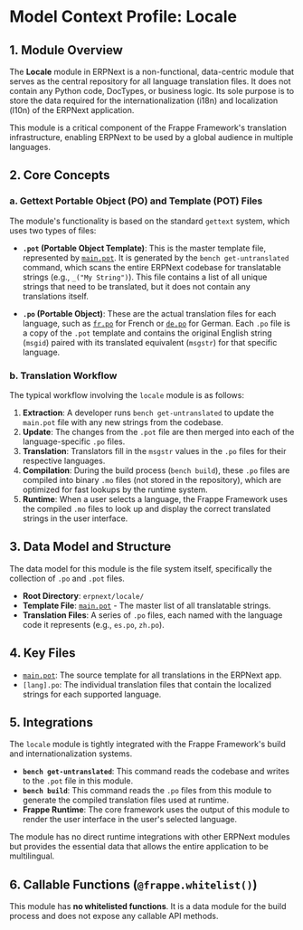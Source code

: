 # Model Context Profile: Locale

## 1. Module Overview

The **Locale** module in ERPNext is a non-functional, data-centric module that serves as the central repository for all language translation files. It does not contain any Python code, DocTypes, or business logic. Its sole purpose is to store the data required for the internationalization (i18n) and localization (l10n) of the ERPNext application.

This module is a critical component of the Frappe Framework's translation infrastructure, enabling ERPNext to be used by a global audience in multiple languages.

## 2. Core Concepts

### a. Gettext Portable Object (PO) and Template (POT) Files

The module's functionality is based on the standard `gettext` system, which uses two types of files:

-   **`.pot` (Portable Object Template)**: This is the master template file, represented by [`main.pot`](erpnext-develop/erpnext/locale/main.pot). It is generated by the `bench get-untranslated` command, which scans the entire ERPNext codebase for translatable strings (e.g., `_("My String")`). This file contains a list of all unique strings that need to be translated, but it does not contain any translations itself.

-   **`.po` (Portable Object)**: These are the actual translation files for each language, such as [`fr.po`](erpnext-develop/erpnext/locale/fr.po) for French or [`de.po`](erpnext-develop/erpnext/locale/de.po) for German. Each `.po` file is a copy of the `.pot` template and contains the original English string (`msgid`) paired with its translated equivalent (`msgstr`) for that specific language.

### b. Translation Workflow

The typical workflow involving the `locale` module is as follows:
1.  **Extraction**: A developer runs `bench get-untranslated` to update the `main.pot` file with any new strings from the codebase.
2.  **Update**: The changes from the `.pot` file are then merged into each of the language-specific `.po` files.
3.  **Translation**: Translators fill in the `msgstr` values in the `.po` files for their respective languages.
4.  **Compilation**: During the build process (`bench build`), these `.po` files are compiled into binary `.mo` files (not stored in the repository), which are optimized for fast lookups by the runtime system.
5.  **Runtime**: When a user selects a language, the Frappe Framework uses the compiled `.mo` files to look up and display the correct translated strings in the user interface.

## 3. Data Model and Structure

The data model for this module is the file system itself, specifically the collection of `.po` and `.pot` files.

-   **Root Directory**: `erpnext/locale/`
-   **Template File**: [`main.pot`](erpnext-develop/erpnext/locale/main.pot) - The master list of all translatable strings.
-   **Translation Files**: A series of `.po` files, each named with the language code it represents (e.g., `es.po`, `zh.po`).

## 4. Key Files

-   [`main.pot`](erpnext-develop/erpnext/locale/main.pot): The source template for all translations in the ERPNext app.
-   `[lang].po`: The individual translation files that contain the localized strings for each supported language.

## 5. Integrations

The `locale` module is tightly integrated with the Frappe Framework's build and internationalization systems.
-   **`bench get-untranslated`**: This command reads the codebase and writes to the `.pot` file in this module.
-   **`bench build`**: This command reads the `.po` files from this module to generate the compiled translation files used at runtime.
-   **Frappe Runtime**: The core framework uses the output of this module to render the user interface in the user's selected language.

The module has no direct runtime integrations with other ERPNext modules but provides the essential data that allows the entire application to be multilingual.

## 6. Callable Functions (`@frappe.whitelist()`)

This module has **no whitelisted functions**. It is a data module for the build process and does not expose any callable API methods.